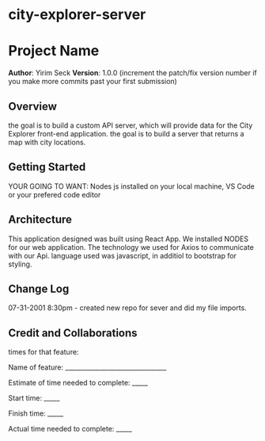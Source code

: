 # city-explorer-server

# Project Name

**Author**: Yirim Seck
**Version**: 1.0.0 (increment the patch/fix version number if you make more commits past your first submission)

## Overview
the goal is to build a custom API server, which will provide data for the City Explorer front-end application. the goal is to build a server that returns a map with city locations.
## Getting Started
YOUR GOING TO WANT: Nodes js installed on your local machine, VS Code or your prefered code editor

## Architecture
This application designed was built using React App. We installed NODES for our web application. The technology we used for Axios to communicate with our Api. language used was javascript, in additiol to bootstrap for styling.  

## Change Log

07-31-2001 8:30pm - created new repo for sever and did my file imports. 

## Credit and Collaborations
<!-- Give credit (and a link) to other people or resources that helped you build this application. -->


times for that feature:

Name of feature: ________________________________

Estimate of time needed to complete: _____

Start time: _____

Finish time: _____

Actual time needed to complete: _____
